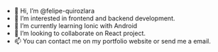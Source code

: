 - 👋 Hi, I’m @felipe-quirozlara
- 👀 I’m interested in frontend and backend development.
- 🌱 I’m currently learning Ionic with Android
- 💞️ I’m looking to collaborate on React project.
- 📫 You can contact me on my portfolio website or send me a email. 
